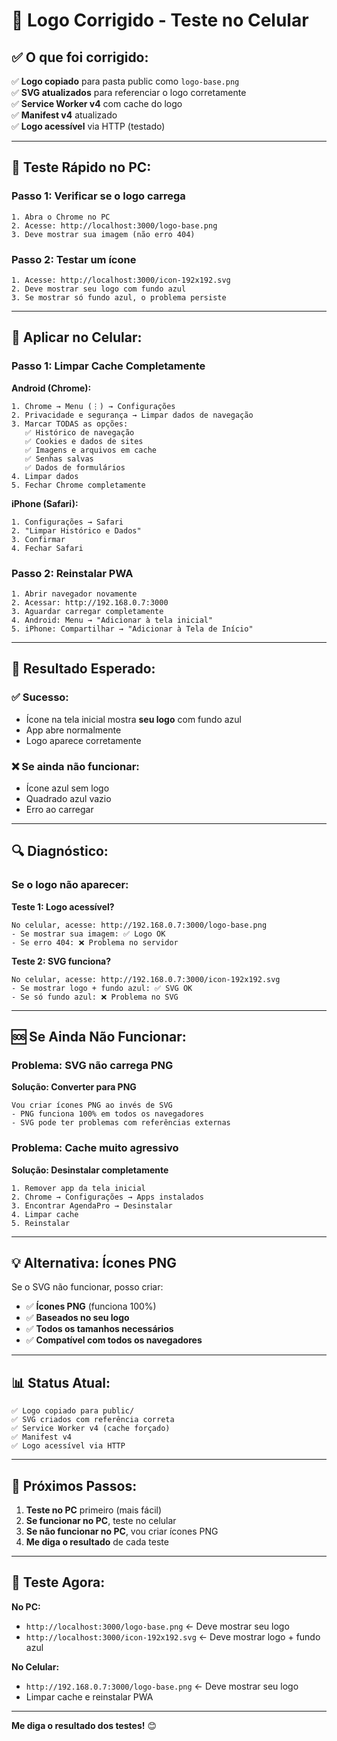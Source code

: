 # 🔧 Logo Corrigido - Teste no Celular

## ✅ **O que foi corrigido:**

✅ **Logo copiado** para pasta public como `logo-base.png`  
✅ **SVG atualizados** para referenciar o logo corretamente  
✅ **Service Worker v4** com cache do logo  
✅ **Manifest v4** atualizado  
✅ **Logo acessível** via HTTP (testado)  

---

## 🧪 **Teste Rápido no PC:**

### **Passo 1: Verificar se o logo carrega**
```
1. Abra o Chrome no PC
2. Acesse: http://localhost:3000/logo-base.png
3. Deve mostrar sua imagem (não erro 404)
```

### **Passo 2: Testar um ícone**
```
1. Acesse: http://localhost:3000/icon-192x192.svg
2. Deve mostrar seu logo com fundo azul
3. Se mostrar só fundo azul, o problema persiste
```

---

## 📱 **Aplicar no Celular:**

### **Passo 1: Limpar Cache Completamente**

**Android (Chrome):**
```
1. Chrome → Menu (⋮) → Configurações
2. Privacidade e segurança → Limpar dados de navegação
3. Marcar TODAS as opções:
   ✅ Histórico de navegação
   ✅ Cookies e dados de sites
   ✅ Imagens e arquivos em cache
   ✅ Senhas salvas
   ✅ Dados de formulários
4. Limpar dados
5. Fechar Chrome completamente
```

**iPhone (Safari):**
```
1. Configurações → Safari
2. "Limpar Histórico e Dados"
3. Confirmar
4. Fechar Safari
```

### **Passo 2: Reinstalar PWA**

```
1. Abrir navegador novamente
2. Acessar: http://192.168.0.7:3000
3. Aguardar carregar completamente
4. Android: Menu → "Adicionar à tela inicial"
5. iPhone: Compartilhar → "Adicionar à Tela de Início"
```

---

## 🎯 **Resultado Esperado:**

### **✅ Sucesso:**
- Ícone na tela inicial mostra **seu logo** com fundo azul
- App abre normalmente
- Logo aparece corretamente

### **❌ Se ainda não funcionar:**
- Ícone azul sem logo
- Quadrado azul vazio
- Erro ao carregar

---

## 🔍 **Diagnóstico:**

### **Se o logo não aparecer:**

**Teste 1: Logo acessível?**
```
No celular, acesse: http://192.168.0.7:3000/logo-base.png
- Se mostrar sua imagem: ✅ Logo OK
- Se erro 404: ❌ Problema no servidor
```

**Teste 2: SVG funciona?**
```
No celular, acesse: http://192.168.0.7:3000/icon-192x192.svg
- Se mostrar logo + fundo azul: ✅ SVG OK
- Se só fundo azul: ❌ Problema no SVG
```

---

## 🆘 **Se Ainda Não Funcionar:**

### **Problema: SVG não carrega PNG**

**Solução: Converter para PNG**
```
Vou criar ícones PNG ao invés de SVG
- PNG funciona 100% em todos os navegadores
- SVG pode ter problemas com referências externas
```

### **Problema: Cache muito agressivo**

**Solução: Desinstalar completamente**
```
1. Remover app da tela inicial
2. Chrome → Configurações → Apps instalados
3. Encontrar AgendaPro → Desinstalar
4. Limpar cache
5. Reinstalar
```

---

## 💡 **Alternativa: Ícones PNG**

Se o SVG não funcionar, posso criar:
- ✅ **Ícones PNG** (funciona 100%)
- ✅ **Baseados no seu logo**
- ✅ **Todos os tamanhos necessários**
- ✅ **Compatível com todos os navegadores**

---

## 📊 **Status Atual:**

```
✅ Logo copiado para public/
✅ SVG criados com referência correta
✅ Service Worker v4 (cache forçado)
✅ Manifest v4
✅ Logo acessível via HTTP
```

---

## 🎯 **Próximos Passos:**

1. **Teste no PC** primeiro (mais fácil)
2. **Se funcionar no PC**, teste no celular
3. **Se não funcionar no PC**, vou criar ícones PNG
4. **Me diga o resultado** de cada teste

---

## 📱 **Teste Agora:**

**No PC:**
- `http://localhost:3000/logo-base.png` ← Deve mostrar seu logo
- `http://localhost:3000/icon-192x192.svg` ← Deve mostrar logo + fundo azul

**No Celular:**
- `http://192.168.0.7:3000/logo-base.png` ← Deve mostrar seu logo
- Limpar cache e reinstalar PWA

---

**Me diga o resultado dos testes!** 😊
